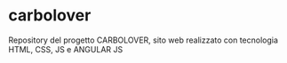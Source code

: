 # carbolover
Repository del progetto CARBOLOVER, sito web realizzato con tecnologia HTML, CSS, JS e ANGULAR JS
